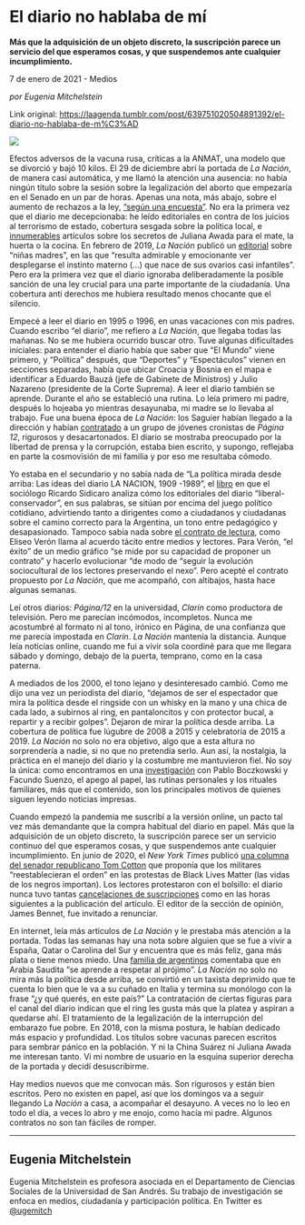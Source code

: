 # El diario no hablaba de mí

**Más que la adquisición de un objeto discreto, la suscripción parece un servicio del que esperamos cosas, y que suspendemos ante cualquier incumplimiento.**

7 de enero de 2021 - Medios

_por Eugenia Mitchelstein_

Link original: https://laagenda.tumblr.com/post/639751020504891392/el-diario-no-hablaba-de-m%C3%AD

![](https://64.media.tumblr.com/3115e715426d999c5188dc69ba4ca859/c5bc7ef99b6880af-d6/s500x750/d2589d5f427359d5ea750d6b0ada3ba594979fc1.jpg)


Efectos adversos de la vacuna rusa, críticas a la ANMAT, una modelo que se divorció y bajó 10 kilos. El 29 de diciembre abrí la portada de *La Nación*, de manera casi automática, y me llamó la atención una ausencia: no había ningún título sobre la sesión sobre la legalización del aborto que empezaría en el Senado en un par de horas. Apenas una nota, más abajo, sobre el aumento de rechazos a la ley, [“según una encuesta”](https://www.lanacion.com.ar/politica/crece-numero-personas-estan-legalizacion-del-aborto-nid2513607). No era la primera vez que el diario me decepcionaba: he leído editoriales en contra de los juicios al terrorismo de estado, cobertura sesgada sobre la política local, e [innumerables](https://www.lanacion.com.ar/tema/juliana-awada-tid47449) artículos sobre los secretos de Juliana Awada para el mate, la huerta o la cocina. En febrero de 2019, *La Nación* publicó un [editorial](https://www.lanacion.com.ar/opinion/ninas-madres-con-mayusculas-nid2216199) sobre “niñas madres”, en las que “resulta admirable y emocionante ver desplegarse el instinto materno (…) que nace de sus ovarios casi infantiles”. Pero era la primera vez que el diario ignoraba deliberadamente la posible sanción de una ley crucial para una parte importante de la ciudadanía. Una cobertura anti derechos me hubiera resultado menos chocante que el silencio.

 Empecé a leer el diario en 1995 o 1996, en unas vacaciones con mis padres. Cuando escribo “el diario”, me refiero a *La Nación*, que llegaba todas las mañanas. No se me hubiera ocurrido buscar otro. Tuve algunas dificultades iniciales: para entender el diario había que saber que “El Mundo” viene primero, y “Política” después, que “Deportes” y “Espectáculos” vienen en secciones separadas, había que ubicar Croacia y Bosnia en el mapa e identificar a Eduardo Bauzá (jefe de Gabinete de Ministros) y Julio Nazareno (presidente de la Corte Suprema). A leer el diario también se aprende.  Durante el año se estableció una rutina. Lo leía primero mi padre, después lo hojeaba yo mientras desayunaba, mi madre se lo llevaba al trabajo. Fue una buena época de *La Nación*: los Saguier habían llegado a la dirección y habían [contratado](http://revistaanfibia.com/cronica/memorias-de-una-joven-promesa/) a un grupo de jóvenes cronistas de *Página 12*, rigurosos y desacartonados.  El diario se mostraba preocupado por la libertad de prensa y la corrupción, estaba bien escrito, y supongo, reflejaba en parte la cosmovisión de mi familia y por eso me resultaba cómodo.

Yo estaba en el secundario y no sabía nada de “La política mirada desde arriba: Las ideas del diario LA  NACION,  1909 -1989”, el  [libro](http://eial.tau.ac.il/index.php/eial/article/view/1246/1274) en que el sociólogo Ricardo Sidicaro analiza cómo los editoriales del diario “liberal-conservador”, en sus palabras, se sitúan por encima del juego político cotidiano, advirtiendo tanto a dirigentes como a ciudadanos y ciudadanas sobre el camino correcto para la Argentina, un tono entre pedagógico y desapasionado. Tampoco sabía nada sobre [el contrato de lectura](http://semioticaderedes-carlon.com/wp-content/uploads/2018/04/veron-analisis_del_contrato_de_lectura.pdf), como Eliseo Verón llama al acuerdo tácito entre medios y lectores.  Para Verón, “el éxito” de un medio gráfico “se mide por su capacidad de proponer un contrato” y hacerlo evolucionar “de modo de “seguir la evolución sociocultural de los lectores preservando el nexo”. Pero acepté el contrato propuesto por *La Nación*, que me acompañó, con altibajos, hasta hace algunas semanas.

Leí otros diarios: *Página/12* en la universidad, *Clarín* como productora de televisión. Pero me parecían incómodos, incompletos. Nunca me acostumbré al formato ni al tono, irónico en Página, de una confianza que me parecía impostada en *Clarín*. *La Nación* mantenía la distancia. Aunque leía noticias online, cuando me fui a vivir sola coordiné para que me llegara sábado y domingo, debajo de la puerta, temprano, como en la casa paterna.

A mediados de los 2000, el tono lejano y desinteresado cambió. Como me dijo una vez un periodista del diario, “dejamos de ser el espectador que mira la política desde el ringside con un whisky en la mano y una chica de cada lado, a subirnos al ring, en pantaloncitos y con protector bucal, a repartir y a recibir golpes”.  Dejaron de mirar la política desde arriba. La cobertura de política fue lúgubre de 2008 a 2015 y celebratoria de 2015 a 2019. *La Nación* no solo no era objetivo, algo que a esta altura no sorprendería a nadie, si no que no pretendía serlo. Aun así, la nostalgia, la práctica en el manejo del diario y la costumbre me mantuvieron fiel. No soy la única:  como encontramos en una [investigación](https://www.tandfonline.com/doi/abs/10.1080/1461670X.2019.1670092?journalCode=rjos20) con Pablo Boczkowski y Facundo Suenzo, el apego al papel, las rutinas personales y los rituales familiares, más que el contenido, son los principales motivos de quienes siguen leyendo noticias impresas. 

Cuando empezó la pandemia me suscribí a la versión online, un pacto tal vez más demandante que la compra habitual del diario en papel. Más que la adquisición de un objeto discreto, la suscripción parece ser un servicio continuo del que esperamos cosas, y que suspendemos ante cualquier incumplimiento. En junio de 2020, el *New York Times* publicó [una columna del senador republicano Tom Cotton](https://t.umblr.com/redirect?z=https%3A%2F%2Fwww.nytimes.com%2F2020%2F06%2F03%2Fopinion%2Ftom-cotton-protests-military.html&t=NDQyOWI3NGEyMjcyZDg0YmYyM2Q3OTU0Nzc2OWE4NWVhNDUzY2Q1NCx4aFNPZWNIYw%3D%3D&b=t%3AXDz46txpppLgDp7rJlWQpw&p=https%3A%2F%2Flaagenda.tumblr.com%2Fpost%2F639751020504891392%2Fel-diario-no-hablaba-de-m%25C3%25AD&m=1&ts=1705436635) que proponía que los militares “reestablecieran el orden” en las protestas de Black Lives Matter (las vidas de los negros importan). Los lectores protestaron con el bolsillo: el diario nunca tuvo tantas [cancelaciones de suscripciones](https://slate.com/news-and-politics/2020/06/new-york-times-tom-cotton-staff-reaction.html) como en las horas siguientes a la publicación del artículo. El editor de la sección de opinión, James Bennet, fue invitado a renunciar. 

En internet, leía más artículos de *La Nación* y le prestaba más atención a la portada. Todas las semanas hay una nota sobre alguien que se fue a vivir a España, Qatar o Carolina del Sur y encuentra que es más feliz, gana más plata o tiene menos miedo. Una [familia de argentinos](https://www.lanacion.com.ar/lifestyle/vivir-arabia-saudita-son-argentinos-aca-se-nid2457883) comentaba que en Arabia Saudita “se aprende a respetar al prójimo”. *La Nación* no solo no mira más la política desde arriba, se convirtió en un taxista deprimido que te cuenta lo bien que le va a su cuñado en Italia y termina su monólogo con la frase “¿y qué querés, en este país?” La contratación de ciertas figuras para el canal del diario indican que el ring les gusta más que la platea y aspiran a quedarse ahí. El tratamiento de la legalización de la interrupción del embarazo fue pobre. En 2018, con la misma postura, le habían dedicado más espacio y profundidad. Los títulos sobre vacunas parecen escritos para sembrar pánico en la población. Y ni la China Suárez ni Juliana Awada me interesan tanto. Vi mi nombre de usuario en la esquina superior derecha de la portada y decidí desuscribirme.  

 Hay medios nuevos que me convocan más. Son rigurosos y están bien escritos. Pero no existen en papel, así que los domingos va a seguir llegando La *Nación* a casa, a acompañar el desayuno. A veces no lo leo en todo el día, a veces lo abro y me enojo, como hacía mi padre. Algunos contratos no son tan fáciles de romper. 



---

Eugenia Mitchelstein
--------------------

 Eugenia Mitchelstein es profesora asociada en el Departamento de Ciencias Sociales de la Universidad de San Andrés. Su trabajo de investigación se enfoca en medios, ciudadanía y participación política. En Twitter es  [@ugemitch](https://twitter.com/ugemitch) 

